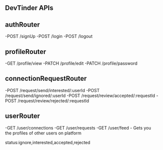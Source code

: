 ## DevTinder APIs


## authRouter
-POST /signUp
-POST /login
-POST /logout

## profileRouter
-GET /profile/view
-PATCH /profile/edit
-PATCH /profile/password

## connectionRequestRouter
-POST /request/send/interested/:userId
-POST /request/send/ignored/:userId
-POST /request/review/accepted/:requestId
-POST /request/review/rejected/:requestId

## userRouter
-GET /user/connections
-GET /user/requests
-GET /user/feed - Gets you the profiles of other users on platform

status:ignore,interested,accepted,rejected